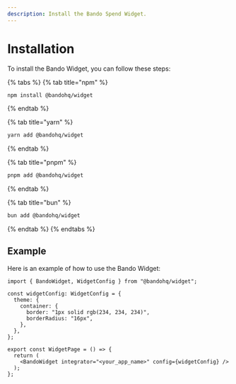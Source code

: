 ```yaml
---
description: Install the Bando Spend Widget.
---
```


# Installation

To install the Bando Widget, you can follow these steps:

{% tabs %}
{% tab title="npm" %}
```bash
npm install @bandohq/widget
```
{% endtab %}

{% tab title="yarn" %}
```bash
yarn add @bandohq/widget
```
{% endtab %}

{% tab title="pnpm" %}
```bash
pnpm add @bandohq/widget
```
{% endtab %}

{% tab title="bun" %}
```bash
bun add @bandohq/widget
```
{% endtab %}
{% endtabs %}

## Example

Here is an example of how to use the Bando Widget:

```tsx
import { BandoWidget, WidgetConfig } from "@bandohq/widget";

const widgetConfig: WidgetConfig = {
  theme: {
    container: {
      border: "1px solid rgb(234, 234, 234)",
      borderRadius: "16px",
    },
  },
};

export const WidgetPage = () => {
  return (
    <BandoWidget integrator="<your_app_name>" config={widgetConfig} />
  );
};
```
